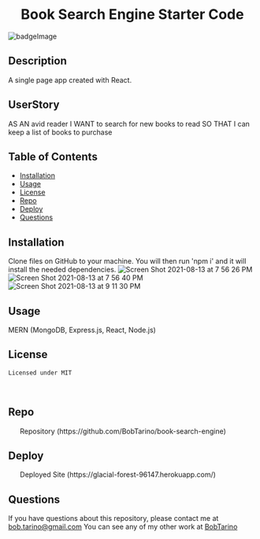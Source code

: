 
<h1 align="center">Book Search Engine Starter Code</h1>

![badgeImage](https://img.shields.io/badge/license-MIT-blue)

## Description
A single page app created with React.
## UserStory
AS AN avid reader
I WANT to search for new books to read
SO THAT I can keep a list of books to purchase


## Table of Contents
- [Installation](#install)
- [Usage](#usage)
- [License](#license)
- [Repo](#repo)
- [Deploy](#deploy)
- [Questions](#questions)
## Installation
Clone files on GitHub to your machine. You will then run 'npm i' and it will install the needed dependencies.
![Screen Shot 2021-08-13 at 7 56 26 PM](https://user-images.githubusercontent.com/79377937/129431866-493919c8-52d5-4dbb-bc3c-73d72b567868.png)
![Screen Shot 2021-08-13 at 7 56 40 PM](https://user-images.githubusercontent.com/79377937/129431868-d8dbb3c3-6df8-4a4e-b0e3-af0349846285.png)
![Screen Shot 2021-08-13 at 9 11 30 PM](https://user-images.githubusercontent.com/79377937/129431869-cbe9dbdc-0cce-47db-81b0-f9b167fb5080.png)




## Usage
MERN (MongoDB, Express.js, React, Node.js)


## License
    Licensed under MIT
<br />

## Repo
<ul>Repository (https://github.com/BobTarino/book-search-engine)</ul>

## Deploy
<ul>Deployed Site (https://glacial-forest-96147.herokuapp.com/)</ul>

## Questions

If you have questions about this repository, please contact me at bob.tarino@gmail.com
You can see any of my other work at [BobTarino](https://github.com/BobTarino/)<br />
